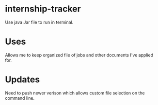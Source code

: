 # internship-tracker
Use java Jar file to run in terminal. 

# Uses
Allows me to keep organized file of jobs and other documents I've applied for.

# Updates
Need to push newer verison which allows custom file selection on the command line.
